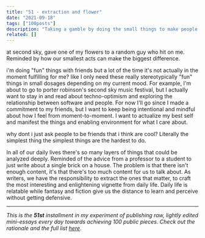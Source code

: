 ```yaml
---
title: "51 - extraction and flower"
date: "2021-09-18"
tags: ["100posts"]
description: "Taking a gamble by doing the small things to make people happy and exploring how to be mindful of my energy and enjoying the moment."
related: []
---
```

at second sky, gave one of my flowers to a random guy who hit on me. Reminded by how our smallest acts can make the biggest difference.

i'm doing "fun" things with friends but a lot of the time it's not actually in the moment fulfilling for me? like I only need these really stereotypically "fun" things in small dosages depending on my current mood. For example, I'm about to go to porter robinson's second sky music festival, but I actually want to stay in and read about techno-optimism and exploring the relationship between software and people. For now I'll go since I made a commitment to my friends, but I want to keep being intentional and mindful about how I feel from moment-to-moment. I want to actualize my best self and manifest the things and enabling environment for what I care about.

why dont i just ask people to be friends that i think are cool? Literally the simplest thing
the simplest things are the hardest to do.

In all of our daily lives there's so many layers of things that could be analyzed deeply. Reminded of the advice from a professor to a student to just write about a single brick on a house. The problem is that there isn't enough content, it's that there's too much content for us to talk about. As writers, we have the responsibility to extract the ones that matter, to craft the most interesting and enlightening vignette from daily life. Daily life is relatable while fantasy and fiction give us the distance to learn and perceive without getting defensive.

---

*This is the **51st** installment in my experiment of publishing raw, lightly edited mini-essays every day towards achieving 100 public pieces. Check out the rationale and the full list [here](https://www.spencerchang.me/experiments/100posts/)*.
